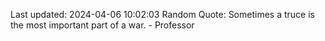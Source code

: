 Last updated: 2024-04-06 10:02:03
Random Quote: Sometimes a truce is the most important part of a war. - Professor